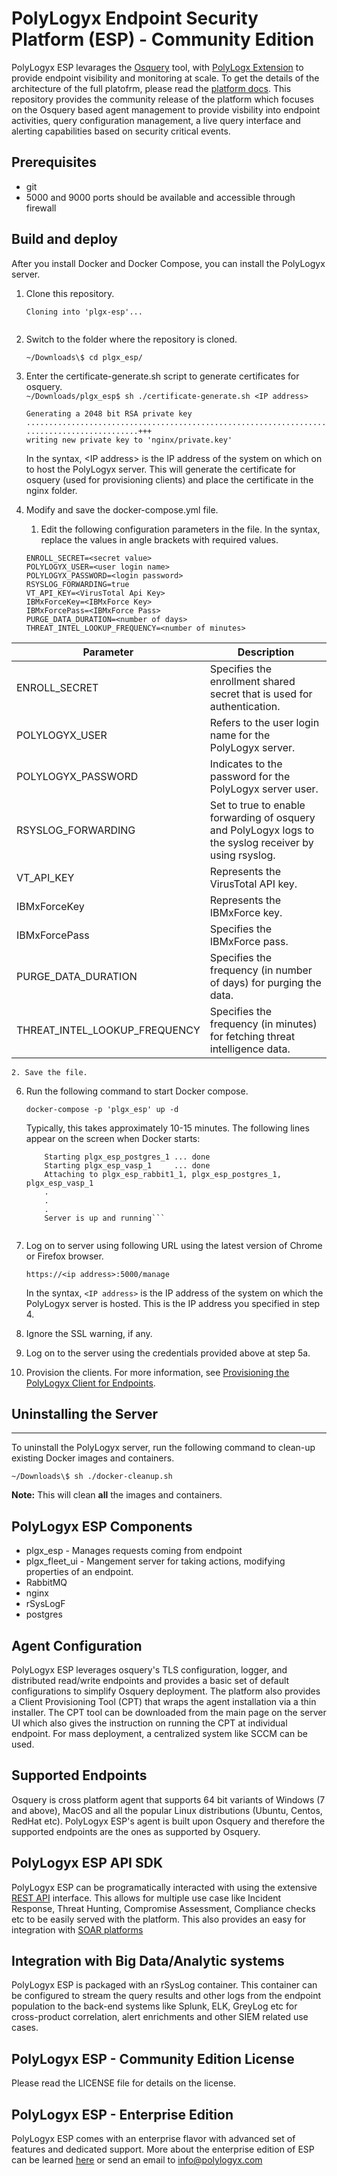 # PolyLogyx Endpoint Security Platform (ESP) - Community Edition
PolyLogyx ESP levarages the [Osquery](https://osquery.io/) tool, with [PolyLogx Extension](https://github.com/polylogyx/osq-ext-bin) to provide endpoint visibility and monitoring at scale. To get the details of the architecture of the full platofrm, please read the [platform docs](https://github.com/polylogyx/platform-docs). This repository provides the community release of the platform which focuses on the Osquery based agent management to provide visbility into endpoint activities, query configuration management, a live query interface and alerting capabilities based on security critical events.

## Prerequisites
- git
- 5000 and 9000 ports should be available and accessible through firewall

## Build and deploy

After you install Docker and Docker Compose, you can install the PolyLogyx
server.

1.  Clone this repository.
    ```~/Downloads$ git clone https://github.com/polylogyx/plgx-esp.git
    Cloning into 'plgx-esp'... 
   
2.  Switch to the folder where the repository is cloned.

    ```~/Downloads\$ cd plgx_esp/```
3.  Enter the certificate-generate.sh script to generate certificates for
    osquery.  
    ```~/Downloads/plgx_esp$ sh ./certificate-generate.sh <IP address>```
    ```x.x.x.x
    Generating a 2048 bit RSA private key
    .........................................................................................+++
    .........................+++
    writing new private key to 'nginx/private.key'
    ``` 
            
    In the syntax, \<IP address\> is the IP address of the system on which on to host the PolyLogyx server. This will generate 
    the certificate for osquery (used for provisioning clients) and place the certificate in the nginx folder.

4.  Modify and save the docker-compose.yml file.

    1.  Edit the following configuration parameters in the file. In the syntax, replace the values in angle brackets with required values.
    ```
    ENROLL_SECRET=<secret value>
    POLYLOGYX_USER=<user login name> 
    POLYLOGYX_PASSWORD=<login password> 
    RSYSLOG_FORWARDING=true
    VT_API_KEY=<VirusTotal Api Key> 
    IBMxForceKey=<IBMxForce Key> 
    IBMxForcePass=<IBMxForce Pass>
    PURGE_DATA_DURATION=<number of days>  
    THREAT_INTEL_LOOKUP_FREQUENCY=<number of minutes>
     ```   
| Parameter | Description                                                                                                                                                                                  |
|-----------|----------------------------------------------------------------------------------------------------------------------------------------------------------------------------------------------|
| ENROLL_SECRET | Specifies the enrollment shared secret that is used for authentication.                                                                                                                              |
| POLYLOGYX_USER       | Refers to the user login name for the PolyLogyx server.                                                                                                         |
| POLYLOGYX_PASSWORD       | Indicates to the password for the PolyLogyx server user.                                                                                                              |
| RSYSLOG_FORWARDING       | Set to true to enable forwarding of osquery and PolyLogyx logs to the syslog receiver by using rsyslog. |                                                                         |  
| VT_API_KEY       | Represents the VirusTotal API key.                                                                            | 
| IBMxForceKey       | Represents the IBMxForce key.                                                                            | 
| IBMxForcePass       | Specifies the IBMxForce pass.                                                                            | 
| PURGE_DATA_DURATION       | Specifies the frequency (in number of days) for purging the data.                                                                            | 
| THREAT_INTEL_LOOKUP_FREQUENCY       | Specifies the frequency (in minutes) for fetching threat intelligence data.                                                                            |   
    2. Save the file.
    


6.  Run the following command to start Docker compose.

    ```docker-compose -p 'plgx_esp' up -d```
    
    Typically, this takes approximately 10-15 minutes. The following lines appear on
    the screen when Docker starts:
    ````Starting plgx_esp_rabbit1_1  ... done
        Starting plgx_esp_postgres_1 ... done
        Starting plgx_esp_vasp_1     ... done
        Attaching to plgx_esp_rabbit1_1, plgx_esp_postgres_1, plgx_esp_vasp_1
        .
        .
        .
        Server is up and running```
        
7.  Log on to server using following URL using the latest version of Chrome or
    Firefox browser.
    
    ```https://<ip address>:5000/manage```

    In the syntax, `<IP address>` is the IP address of the system on which the
    PolyLogyx server is hosted. This is the IP address you specified in step 4.

8.  Ignore the SSL warning, if any.

9.  Log on to the server using the credentials provided above at step 5a.

10.  Provision the clients. For more information, see [Provisioning the PolyLogyx
    Client for Endpoints](../03_Provisioning_Polylogyx_Client/Readme.md).

## Uninstalling the Server 
------------------------

To uninstall the PolyLogyx server, run the following command to clean-up
existing Docker images and containers.

```~/Downloads\$ sh ./docker-cleanup.sh```

**Note:** This will clean **all** the images and containers.

## PolyLogyx ESP Components
- plgx_esp - Manages requests coming from endpoint
- plgx_fleet_ui - Mangement server for taking actions, modifying properties  of an endpoint.
- RabbitMQ
- nginx
- rSysLogF
- postgres

## Agent Configuration
PolyLogyx ESP leverages osquery's TLS configuration, logger, and distributed read/write endpoints and provides a basic set of default configurations to simplify Osquery deployment. The platform also provides a Client Provisioning Tool (CPT) that wraps the agent installation via a thin installer. The CPT tool can be downloaded from the main page on the server UI which also gives the instruction on running the CPT at individual endpoint. For mass deployment, a centralized system like SCCM can be used.

## Supported Endpoints
Osquery is cross platform agent that supports 64 bit variants of Windows (7 and above), MacOS and all the popular Linux distributions (Ubuntu, Centos, RedHat etc). PolyLogyx ESP's agent is built upon Osquery and therefore the supported endpoints are the ones as supported by Osquery.

## PolyLogyx ESP API SDK
PolyLogyx ESP can be programatically interacted with using the extensive  [REST API](https://github.com/polylogyx/platform-docs/tree/master/13_Rest_API) interface. This allows for multiple use case like Incident Response, Threat Hunting, Compromise Assessment, Compliance checks etc to be easily served with the platform. This also provides an easy for integration with [SOAR platforms](https://youtu.be/XbpleymXpSg) 

## Integration with Big Data/Analytic systems
PolyLogyx ESP is packaged with an rSysLog container. This container can be configured to stream the query results and other logs from the endpoint population to the back-end systems like Splunk, ELK, GreyLog etc for cross-product correlation, alert enrichments and other SIEM related use cases.

## PolyLogyx ESP - Community Edition License
Please read the LICENSE file for details on the license.

## PolyLogyx ESP - Enterprise Edition
PolyLogyx ESP comes with an enterprise flavor with advanced set of features and dedicated support. More about the enterprise edition of ESP can be learned [here](https://github.com/polylogyx/platform-docs)  or send an email to info@polylogyx.com

